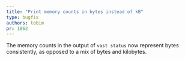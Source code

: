 ```yaml
---
title: "Print memory counts in bytes instead of kB"
type: bugfix
authors: tobim
pr: 1862
---
```


The memory counts in the output of `vast status` now represent bytes
consistently, as opposed to a mix of bytes and kilobytes.
